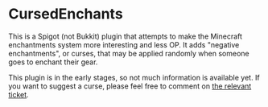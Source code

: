 CursedEnchants
==============

This is a Spigot (not Bukkit) plugin that attempts to make the Minecraft
enchantments system more interesting and less OP. It adds "negative enchantments",
or curses, that may be applied randomly when someone goes to enchant their gear.

This plugin is in the early stages, so not much information is available yet. If you
want to suggest a curse, please feel free to comment on
[the relevant ticket](https://github.com/TheArchives/CursedEnchants/issues/1).
